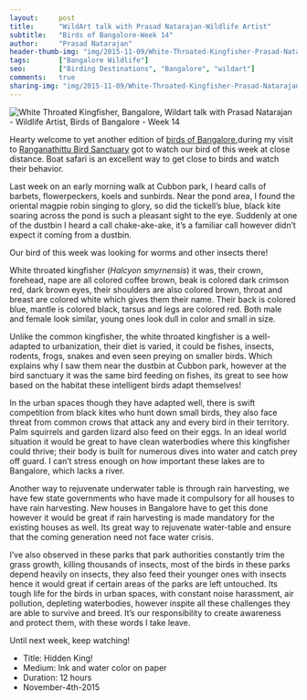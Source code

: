 ```yaml
---
layout:     post
title:      "WildArt talk with Prasad Natarajan-Wildlife Artist"
subtitle:   "Birds of Bangalore-Week 14"
author:     "Prasad Natarajan"
header-thumb-img: "img/2015-11-09/White-Throated-Kingfisher-Prasad-Natarajan-thumb.jpg"
tags:       ["Bangalore Wildlife"]
seo: 		["Birding Destinations", "Bangalore", "wildart"]
comments:   true
sharing-img: "img/2015-11-09/White-Throated-Kingfisher-Prasad-Natarajan.jpg"
---
```



<img src="{{ site.baseurl }}/img/2015-11-09/White-Throated-Kingfisher-Prasad-Natarajan.jpg" alt="White Throated Kingfisher, Bangalore, Wildart talk with Prasad Natarajan - Wildlife Artist, Birds of Bangalore - Week 14">

<p>
Hearty welcome to yet another edition of <a href="{{ site.baseurl }}/wildart" target="_blank">birds of Bangalore</a>,during my visit to <a href="http://www.wilderhood.com/destination/Ranganathittu" target="_blank">Ranganathittu Bird Sanctuary</a> got to watch our bird of this week at close distance. Boat safari is an excellent way to get close to birds and watch their behavior.
</p>

<p>Last week on an early morning walk at Cubbon park, I heard calls of barbets, flowerpeckers,  koels and sunbirds. Near the pond area, I found the oriental magpie robin singing to glory, so did the tickell’s blue, black kite soaring across the pond is such a pleasant sight to the eye. Suddenly at one of the dustbin I heard a call chake-ake-ake, it’s a familiar call however didn’t expect it coming from a dustbin.
</p>

<p>Our bird of this week was looking for worms and other insects there!
</p>

<p>White throated kingfisher (<em>Halcyon smyrnensis</em>) it was, their crown, forehead, nape are all colored coffee brown, beak is colored dark crimson red, dark brown eyes, their shoulders are also colored brown, throat and breast are colored white which gives them their name. Their back is colored blue, mantle is colored black, tarsus and legs are colored red. Both male and female look similar, young ones look dull in color and small in size. 
</p>

<p>Unlike the common kingfisher, the white throated kingfisher is a well-adapted to urbanization, their diet is varied, it could be fishes, insects, rodents, frogs, snakes and even seen preying on smaller birds. Which explains why I saw them near the dustbin at Cubbon park, however at the bird sanctuary it was the same bird feeding on fishes, its great to see how based on the habitat these intelligent birds adapt themselves!
</p>

<p>In the urban spaces though they have adapted well, there is swift competition from black kites who hunt down small birds, they also face threat from common crows that attack any and every bird in their territory. Palm squirrels and garden lizard also feed on their eggs. In an ideal world situation it would be great to have clean waterbodies where this kingfisher could thrive; their body is built for numerous dives into water and catch prey off guard. I can’t stress enough on how important these lakes are to Bangalore, which lacks a river. 
</p>

<p>Another way to rejuvenate underwater table is through rain harvesting, we have few state governments who have made it compulsory for all houses to have rain harvesting. New houses in Bangalore have to get this done however it would be great if rain harvesting is made mandatory for the existing houses as well. Its great way to rejuvenate water-table and ensure that the coming generation need not face water crisis. 
</p>

<p>I’ve also observed in these parks that park authorities constantly trim the grass growth, killing thousands of insects, most of the birds in these parks depend heavily on insects, they also feed their younger ones with insects hence it would great if certain areas of the parks are left untouched. Its tough life for the birds in urban spaces, with constant noise harassment, air pollution, depleting waterbodies, however inspite all these challenges they are able to survive and breed. It’s our responsibility to create awareness and protect them, with these words I take leave.
</p> 

<p>Until next week, keep watching!
</p>

<p>
	<ul>
		 <li>Title: Hidden King!</li>
		 <li>Medium: Ink and water color on paper</li>
		 <li>Duration: 12 hours</li>
		 <li>November-4th-2015</li>
 	</ul>
</p>

